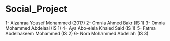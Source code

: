 # Social_Project
1- Alzahraa Yousef Mohammed     (2017)
2- Omnia Ahmed Bakr              (IS 1)
3- Omnia Mohammed Abdelaal       (IS 1)
4- Aya Abo-elela Khaled Said    (IS 1)
5- Fatma Abdelhakeem Mohammed    (IS 2)
6- Nora Mohammed Abdellah        (IS 3)


